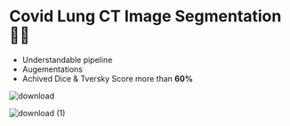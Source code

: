 # Covid Lung CT Image Segmentation 👩‍⚕️

- Understandable pipeline
- Augementations
- Achived Dice & Tversky Score more than **60%**

![download](https://user-images.githubusercontent.com/55096567/144767286-87125d83-af18-4ea1-9736-27a60b45f131.png)

![download (1)](https://user-images.githubusercontent.com/55096567/144767283-be4e3772-099f-4f1c-85ea-fabf42b15634.png)
